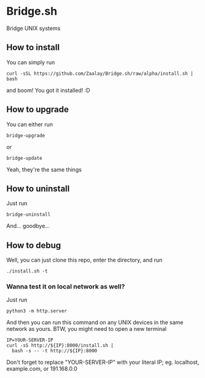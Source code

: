 # Bridge.sh
Bridge UNIX systems

## How to install
You can simply run
```
curl -sSL https://github.com/Zaalay/Bridge.sh/raw/alpha/install.sh | bash
```
and boom! You got it installed! :D

## How to upgrade
You can either run
```
bridge-upgrade
```
or
```
bridge-update
```
Yeah, they're the same things

## How to uninstall
Just run
```
bridge-uninstall
```
And... goodbye...

## How to debug
Well, you can just clone this repo, enter the directory, and run
```
./install.sh -t
```

### Wanna test it on local network as well?
Just run
```
python3 -m http.server
```
And then you can run this command on any UNIX devices in the same network
as yours. BTW, you might need to open a new terminal
```
IP=YOUR-SERVER-IP
curl -sS http://${IP}:8000/install.sh |
  bash -s -- -t http://${IP}:8000
```
Don't forget to replace "YOUR-SERVER-IP" with your literal IP; eg. localhost,
example.com, or 191.168.0.0
